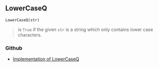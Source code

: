 ## LowerCaseQ

```
LowerCaseQ(str)
```

> is `True` if the given `str` is a string which only contains lower case characters.
 

### Github

* [Implementation of LowerCaseQ](https://github.com/axkr/symja_android_library/blob/master/symja_android_library/matheclipse-core/src/main/java/org/matheclipse/core/builtin/StringFunctions.java#L599) 
